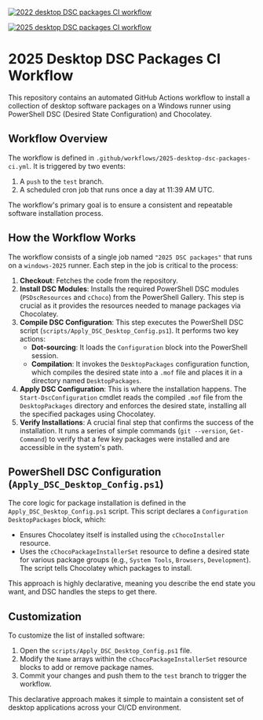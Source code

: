 [![2022 desktop DSC packages CI workflow](https://github.com/githubfoam/dsc_githubactions/actions/workflows/2022-desktop-dsc-packages-ci.yml/badge.svg)](https://github.com/githubfoam/dsc_githubactions/actions/workflows/2022-desktop-dsc-packages-ci.yml)

[![2025 desktop DSC packages CI workflow](https://github.com/githubfoam/dsc_githubactions/actions/workflows/2025-desktop-dsc-packages-ci.yml/badge.svg)](https://github.com/githubfoam/dsc_githubactions/actions/workflows/2025-desktop-dsc-packages-ci.yml)
# 2025 Desktop DSC Packages CI Workflow

This repository contains an automated GitHub Actions workflow to install a collection of desktop software packages on a Windows runner using PowerShell DSC (Desired State Configuration) and Chocolatey.

## Workflow Overview

The workflow is defined in `.github/workflows/2025-desktop-dsc-packages-ci.yml`. It is triggered by two events:

1.  A `push` to the `test` branch.
2.  A scheduled cron job that runs once a day at 11:39 AM UTC.

The workflow's primary goal is to ensure a consistent and repeatable software installation process.

## How the Workflow Works

The workflow consists of a single job named `"2025 DSC packages"` that runs on a `windows-2025` runner. Each step in the job is critical to the process:

1.  **Checkout**: Fetches the code from the repository.
2.  **Install DSC Modules**: Installs the required PowerShell DSC modules (`PSDscResources` and `cChoco`) from the PowerShell Gallery. This step is crucial as it provides the resources needed to manage packages via Chocolatey.
3.  **Compile DSC Configuration**: This step executes the PowerShell DSC script (`scripts/Apply_DSC_Desktop_Config.ps1`). It performs two key actions:
    * **Dot-sourcing**: It loads the `Configuration` block into the PowerShell session.
    * **Compilation**: It invokes the `DesktopPackages` configuration function, which compiles the desired state into a `.mof` file and places it in a directory named `DesktopPackages`.
4.  **Apply DSC Configuration**: This is where the installation happens. The `Start-DscConfiguration` cmdlet reads the compiled `.mof` file from the `DesktopPackages` directory and enforces the desired state, installing all the specified packages using Chocolatey.
5.  **Verify Installations**: A crucial final step that confirms the success of the installation. It runs a series of simple commands (`git --version`, `Get-Command`) to verify that a few key packages were installed and are accessible in the system's path.

## PowerShell DSC Configuration (`Apply_DSC_Desktop_Config.ps1`)

The core logic for package installation is defined in the `Apply_DSC_Desktop_Config.ps1` script. This script declares a `Configuration DesktopPackages` block, which:

-   Ensures Chocolatey itself is installed using the `cChocoInstaller` resource.
-   Uses the `cChocoPackageInstallerSet` resource to define a desired state for various package groups (e.g., `System Tools`, `Browsers`, `Development`). The script tells Chocolatey which packages to install.

This approach is highly declarative, meaning you describe the end state you want, and DSC handles the steps to get there.

## Customization

To customize the list of installed software:
1.  Open the `scripts/Apply_DSC_Desktop_Config.ps1` file.
2.  Modify the `Name` arrays within the `cChocoPackageInstallerSet` resource blocks to add or remove package names.
3.  Commit your changes and push them to the `test` branch to trigger the workflow.

This declarative approach makes it simple to maintain a consistent set of desktop applications across your CI/CD environment.
